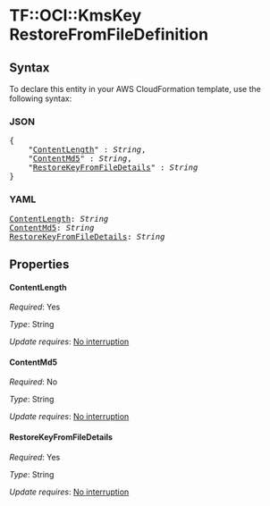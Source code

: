# TF::OCI::KmsKey RestoreFromFileDefinition

## Syntax

To declare this entity in your AWS CloudFormation template, use the following syntax:

### JSON

<pre>
{
    "<a href="#contentlength" title="ContentLength">ContentLength</a>" : <i>String</i>,
    "<a href="#contentmd5" title="ContentMd5">ContentMd5</a>" : <i>String</i>,
    "<a href="#restorekeyfromfiledetails" title="RestoreKeyFromFileDetails">RestoreKeyFromFileDetails</a>" : <i>String</i>
}
</pre>

### YAML

<pre>
<a href="#contentlength" title="ContentLength">ContentLength</a>: <i>String</i>
<a href="#contentmd5" title="ContentMd5">ContentMd5</a>: <i>String</i>
<a href="#restorekeyfromfiledetails" title="RestoreKeyFromFileDetails">RestoreKeyFromFileDetails</a>: <i>String</i>
</pre>

## Properties

#### ContentLength

_Required_: Yes

_Type_: String

_Update requires_: [No interruption](https://docs.aws.amazon.com/AWSCloudFormation/latest/UserGuide/using-cfn-updating-stacks-update-behaviors.html#update-no-interrupt)

#### ContentMd5

_Required_: No

_Type_: String

_Update requires_: [No interruption](https://docs.aws.amazon.com/AWSCloudFormation/latest/UserGuide/using-cfn-updating-stacks-update-behaviors.html#update-no-interrupt)

#### RestoreKeyFromFileDetails

_Required_: Yes

_Type_: String

_Update requires_: [No interruption](https://docs.aws.amazon.com/AWSCloudFormation/latest/UserGuide/using-cfn-updating-stacks-update-behaviors.html#update-no-interrupt)

